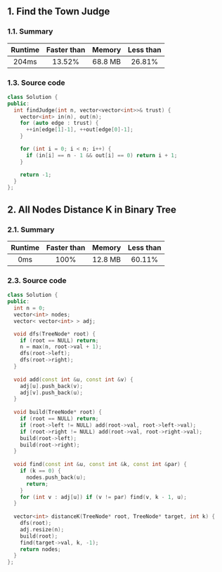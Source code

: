 ## 1. Find the Town Judge
### 1.1. Summary
| Runtime  | Faster than | Memory   | Less than |
| :----:   | :----:      | :----:   | :----:    |
| 204ms    | 13.52%      | 68.8 MB  | 26.81%    |

### 1.3. Source code
```cpp
class Solution {
public:
  int findJudge(int n, vector<vector<int>>& trust) {
    vector<int> in(n), out(n);
    for (auto edge : trust) {
      ++in[edge[1]-1], ++out[edge[0]-1];
    }

    for (int i = 0; i < n; i++) {
      if (in[i] == n - 1 && out[i] == 0) return i + 1;
    }

    return -1;
  }
};
```

## 2. All Nodes Distance K in Binary Tree
### 2.1. Summary
| Runtime  | Faster than | Memory   | Less than |
| :----:   | :----:      | :----:   | :----:    |
| 0ms      | 100%        | 12.8 MB  | 60.11%    |

### 2.3. Source code
```cpp
class Solution {
public:
  int n = 0;
  vector<int> nodes;
  vector< vector<int> > adj;

  void dfs(TreeNode* root) {
    if (root == NULL) return;
    n = max(n, root->val + 1);
    dfs(root->left);
    dfs(root->right);
  }
  
  void add(const int &u, const int &v) {
    adj[u].push_back(v);
    adj[v].push_back(u);
  }
  
  void build(TreeNode* root) {
    if (root == NULL) return;
    if (root->left != NULL) add(root->val, root->left->val);
    if (root->right != NULL) add(root->val, root->right->val);
    build(root->left);
    build(root->right);
  }
  
  void find(const int &u, const int &k, const int &par) {
    if (k == 0) {
      nodes.push_back(u);
      return;
    }
    for (int v : adj[u]) if (v != par) find(v, k - 1, u);
  }
  
  vector<int> distanceK(TreeNode* root, TreeNode* target, int k) {
    dfs(root);
    adj.resize(n);
    build(root);
    find(target->val, k, -1);
    return nodes;
  }
};
```
